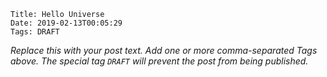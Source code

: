     Title: Hello Universe
    Date: 2019-02-13T00:05:29
    Tags: DRAFT

_Replace this with your post text. Add one or more comma-separated
Tags above. The special tag `DRAFT` will prevent the post from being
published._

<!-- more -->

